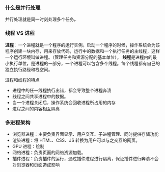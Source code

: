### 什么是并行处理

并行处理就是同一时刻处理多个任务。

### 线程 VS 进程

**进程**：一个进程就是一个程序的运行实例。启动一个程序的时候，操作系统会为该程序创建一块内存，用来存放代码，运行中的数据和一个执行任务的主线程，这样一个运行环境叫做进程。（管理任务和资源分配的基本单位）。
**线程**是进程内的最小执行单位，是进程的一部分，一个进程可以包含多个线程。每个线程都有自己的独立执行路径和栈空间。

进程和线程的特点

- 进程中的任一线程执行出错，都会导致整个进程奔溃
- 线程之间共享进程中的数据。
- 当一个进程关闭后，操作系统会回收进程所占用的内存
- 进程之间的内容相互隔离

### 多进程架构

- 浏览器进程：主要负责界面显示、用户交互、子进程管理、同时提供存储功能
- 渲染进程：将 HTML、CSS、JS 转换为用户可以与之交互的网页。
- GPU 进程：绘制
- 网络进程：负责页面的网络资源加载。
- 插件进程：负责插件的运行，通过插件进程进行隔离，保证插件进行奔溃不会对浏览器和页面造成影响
